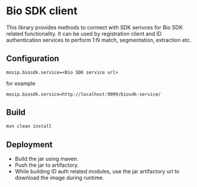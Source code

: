 # Bio SDK client

This library provides methods to connect with SDK serivces for Bio SDK related functionality. It can be used by registration client and ID authentication services to perform 1:N match, segmentation, extraction etc.

## Configuration
```properties
mosip.biosdk.service=<Bio SDK service url>
```

for example
```properties
mosip.biosdk.service=http://localhost:9099/biosdk-service/
```

## Build
```bash
mvn clean install
```

## Deployment

* Build the jar using maven.
* Push the jar to artifactory.
* While building ID auth related modules, use the jar artifactory url to download the image during runtime.